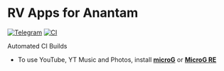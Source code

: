 # RV Apps for Anantam
[![Telegram](https://img.shields.io/badge/Telegram-2CA5E0?style=for-the-badge&logo=telegram&logoColor=white)](https://t.me/RV_Apps)
[![CI](https://github.com/rj1007/RV-Apps-for-Anantam/actions/workflows/ci.yml/badge.svg?event=schedule)](https://github.com/rj1007/RV-Apps-for-Anantam/actions/workflows/ci.yml)

Automated CI Builds  

- To use YouTube, YT Music and Photos, install [**microG**](https://github.com/ReVanced/GmsCore/releases/latest) or [**MicroG RE**](https://github.com/WSTxda/MicroG-RE/releases/latest)
